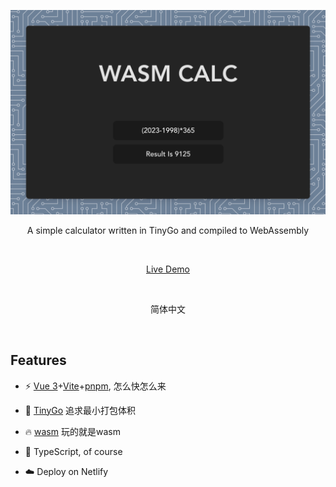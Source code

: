 <p align='center'>
  <img src='doc/img.png' alt='Vitesse - Opinionated Vite Starter Template' width='600'/>
</p>

<p align='center'>
A simple calculator written in TinyGo and compiled to WebAssembly
</p>

<br>

<p align='center'>
<a href="https://wasm-calc.netlify.app/">Live Demo</a>
</p>

<br>

<p align='center'>
简体中文
</p>

<br>


## Features



- ⚡️ [Vue 3](https://github.com/vuejs/core)+[Vite](https://github.com/vitejs/vite)+[pnpm](https://pnpm.io/), 怎么快怎么来

- 🔎 [TinyGo](https://tinygo.org/) 追求最小打包体积
- 🔥 [wasm](https://webassembly.org/) 玩的就是wasm
- 🦾 TypeScript, of course
- ☁️ Deploy on Netlify

<br>

